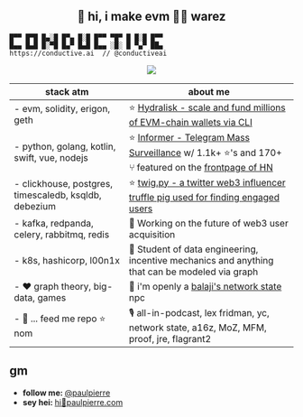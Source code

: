 <h2 align="center">👋 hi, i make evm 🏴‍☠️ warez</h2> 

```
█▀▀ █▀█ █▄░█ █▀▄ █░█ █▀▀ ▀█▀ █ █░█ █▀▀
█▄▄ █▄█ █░▀█ █▄▀ █▄█ █▄▄ ░█░ █ ▀▄▀ ██▄
https://conductive.ai  // @conductiveai
```
<p align="center">
    <img src="https://media3.giphy.com/media/13AN8X7jBIm15m/giphy.gif?cid=ecf05e47hbftijbdtts4c5s72mfce7uql2uir1i60gcyp9z2&rid=giphy.gif&ct=g" align="center"/>
</p>


| stack atm | about me |
| ------------ | -------- |
| - evm, solidity, erigon, geth | ⭐️ [Hydralisk - scale and fund millions of EVM-chain wallets via CLI](https://github.com/paulpierre/hydralisk) |
| - python, golang, kotlin, swift, vue, nodejs | ⭐️ [Informer - Telegram Mass Surveillance](https://github.com/paulpierre/informer) w/ 1.1k+ ⭐️'s and 170+ ⑂ featured on the [frontpage of HN](https://news.ycombinator.com/item?id=21750353) |
| - clickhouse, postgres, timescaledb, ksqldb, debezium | ⭐️ [twig.py - a twitter web3 influencer truffle pig used for finding engaged users](https://github.com/paulpierre/twig) |
| - kafka, redpanda, celery, rabbitmq, redis | 🔭  Working on the future of web3 user acquisition |
| - k8s, hashicorp, l00n1x | 🌱  Student of data engineering, incentive mechanics and anything that can be modeled via graph |
| - ❤️ graph theory, big-data, games | 🤖 i'm openly a [balaji's network state](https://thenetworkstate.com/) npc |
| - 🐊 ... feed me repo ⭐️ nom | 🎙️ all-in-podcast, lex fridman, yc, network state, a16z, MoZ, MFM, proof, jre, flagrant2 |



## gm

<ul>
  <li><b>follow me: </b> <a href="https://twitter.com/paulpierre" target="_blank">@paulpierre</a></li>
  <li><b>sey hei: </b> <a href="#">hi🍜paulpierre.com</a></li>
</ul>
